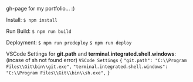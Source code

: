 gh-page for my portfolio... :)

Install: 
`$ npm install`

Run Build:
`$ npm run build`

Deployment:
`$ npm run predeploy`
`$ npm run deploy`

VSCode Settings for **git.path** and **terminal.integrated.shell.windows**: (incase of sh not found error)
`VSCode Settings`
`{`
` "git.path": "C:\\Program Files\\Git\bin\\git.exe", `
` "terminal.integrated.shell.windows": "C:\\Program Files\\Git\\bin\\sh.exe", `
`}`